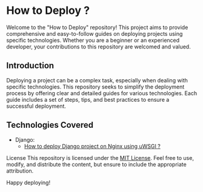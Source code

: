 # How to Deploy ?
Welcome to the "How to Deploy" repository! This project aims to provide comprehensive and easy-to-follow guides on deploying projects using specific technologies. Whether you are a beginner or an experienced developer, your contributions to this repository are welcomed and valued.

## Introduction
Deploying a project can be a complex task, especially when dealing with specific technologies. This repository seeks to simplify the deployment process by offering clear and detailed guides for various technologies. Each guide includes a set of steps, tips, and best practices to ensure a successful deployment.

## Technologies Covered
- Django:
    - [How to deploy Django project on Nginx using uWSGI ?](https://github.com/kalculata/how-to-deploy/django/on-nginx-using-uswgi.md)

License
This repository is licensed under the [MIT License](). Feel free to use, modify, and distribute the content, but ensure to include the appropriate attribution.

Happy deploying!

